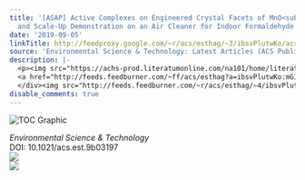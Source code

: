 ```yaml
---
title: '[ASAP] Active Complexes on Engineered Crystal Facets of MnO<sub>x</sub>–CeO<sub>2</sub>
  and Scale-Up Demonstration on an Air Cleaner for Indoor Formaldehyde Removal'
date: '2019-09-05'
linkTitle: http://feedproxy.google.com/~r/acs/esthag/~3/ibsvPlutwKo/acs.est.9b03197
source: 'Environmental Science & Technology: Latest Articles (ACS Publications)'
description: |-
  <p><img src="https://achs-prod.literatumonline.com/na101/home/literatum/publisher/achs/journals/content/esthag/0/esthag.ahead-of-print/acs.est.9b03197/20190904/images/medium/es9b03197_0009.gif" alt="TOC Graphic"/></p><div><cite>Environmental Science & Technology</cite></div><div>DOI: 10.1021/acs.est.9b03197</div><div class="feedflare">
  <a href="http://feeds.feedburner.com/~ff/acs/esthag?a=ibsvPlutwKo:mG1wPKkw0Og:yIl2AUoC8zA"><img src="http://feeds.feedburner.com/~ff/acs/esthag?d=yIl2AUoC8zA" border="0"></img></a>
  </div><img src="http://feeds.feedburner.com/~r/acs/esthag/~4/ibsvPlutwKo" ...
disable_comments: true
---
```

<p><img src="https://achs-prod.literatumonline.com/na101/home/literatum/publisher/achs/journals/content/esthag/0/esthag.ahead-of-print/acs.est.9b03197/20190904/images/medium/es9b03197_0009.gif" alt="TOC Graphic"/></p><div><cite>Environmental Science & Technology</cite></div><div>DOI: 10.1021/acs.est.9b03197</div><div class="feedflare">
<a href="http://feeds.feedburner.com/~ff/acs/esthag?a=ibsvPlutwKo:mG1wPKkw0Og:yIl2AUoC8zA"><img src="http://feeds.feedburner.com/~ff/acs/esthag?d=yIl2AUoC8zA" border="0"></img></a>
</div><img src="http://feeds.feedburner.com/~r/acs/esthag/~4/ibsvPlutwKo" ...